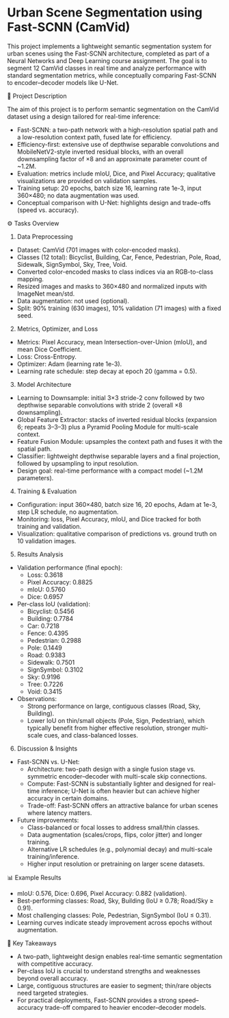 # Urban Scene Segmentation using Fast-SCNN (CamVid)

This project implements a lightweight semantic segmentation system for urban scenes using the Fast-SCNN architecture, completed as part of a Neural Networks and Deep Learning course assignment. The goal is to segment 12 CamVid classes in real time and analyze performance with standard segmentation metrics, while conceptually comparing Fast-SCNN to encoder–decoder models like U-Net.

📌 Project Description

The aim of this project is to perform semantic segmentation on the CamVid dataset using a design tailored for real-time inference:

- Fast-SCNN: a two-path network with a high-resolution spatial path and a low-resolution context path, fused late for efficiency.
- Efficiency-first: extensive use of depthwise separable convolutions and MobileNetV2-style inverted residual blocks, with an overall downsampling factor of ×8 and an approximate parameter count of ~1.2M.
- Evaluation: metrics include mIoU, Dice, and Pixel Accuracy; qualitative visualizations are provided on validation samples.
- Training setup: 20 epochs, batch size 16, learning rate 1e-3, input 360×480; no data augmentation was used.
- Conceptual comparison with U-Net: highlights design and trade-offs (speed vs. accuracy).

⚙️ Tasks Overview

1) Data Preprocessing
- Dataset: CamVid (701 images with color-encoded masks).
- Classes (12 total): Bicyclist, Building, Car, Fence, Pedestrian, Pole, Road, Sidewalk, SignSymbol, Sky, Tree, Void.
- Converted color-encoded masks to class indices via an RGB-to-class mapping.
- Resized images and masks to 360×480 and normalized inputs with ImageNet mean/std.
- Data augmentation: not used (optional).
- Split: 90% training (630 images), 10% validation (71 images) with a fixed seed.

2) Metrics, Optimizer, and Loss
- Metrics: Pixel Accuracy, mean Intersection-over-Union (mIoU), and mean Dice Coefficient.
- Loss: Cross-Entropy.
- Optimizer: Adam (learning rate 1e-3).
- Learning rate schedule: step decay at epoch 20 (gamma = 0.5).

3) Model Architecture
- Learning to Downsample: initial 3×3 stride-2 conv followed by two depthwise separable convolutions with stride 2 (overall ×8 downsampling).
- Global Feature Extractor: stacks of inverted residual blocks (expansion 6; repeats 3–3–3) plus a Pyramid Pooling Module for multi-scale context.
- Feature Fusion Module: upsamples the context path and fuses it with the spatial path.
- Classifier: lightweight depthwise separable layers and a final projection, followed by upsampling to input resolution.
- Design goal: real-time performance with a compact model (~1.2M parameters).

4) Training & Evaluation
- Configuration: input 360×480, batch size 16, 20 epochs, Adam at 1e-3, step LR schedule, no augmentation.
- Monitoring: loss, Pixel Accuracy, mIoU, and Dice tracked for both training and validation.
- Visualization: qualitative comparison of predictions vs. ground truth on 10 validation images.

5) Results Analysis
- Validation performance (final epoch):
  - Loss: 0.3618
  - Pixel Accuracy: 0.8825
  - mIoU: 0.5760
  - Dice: 0.6957
- Per-class IoU (validation):
  - Bicyclist: 0.5456
  - Building: 0.7784
  - Car: 0.7218
  - Fence: 0.4395
  - Pedestrian: 0.2988
  - Pole: 0.1449
  - Road: 0.9383
  - Sidewalk: 0.7501
  - SignSymbol: 0.3102
  - Sky: 0.9196
  - Tree: 0.7226
  - Void: 0.3415
- Observations:
  - Strong performance on large, contiguous classes (Road, Sky, Building).
  - Lower IoU on thin/small objects (Pole, Sign, Pedestrian), which typically benefit from higher effective resolution, stronger multi-scale cues, and class-balanced losses.

6) Discussion & Insights
- Fast-SCNN vs. U-Net:
  - Architecture: two-path design with a single fusion stage vs. symmetric encoder–decoder with multi-scale skip connections.
  - Compute: Fast-SCNN is substantially lighter and designed for real-time inference; U-Net is often heavier but can achieve higher accuracy in certain domains.
  - Trade-off: Fast-SCNN offers an attractive balance for urban scenes where latency matters.
- Future improvements:
  - Class-balanced or focal losses to address small/thin classes.
  - Data augmentation (scales/crops, flips, color jitter) and longer training.
  - Alternative LR schedules (e.g., polynomial decay) and multi-scale training/inference.
  - Higher input resolution or pretraining on larger scene datasets.

📊 Example Results
- mIoU: 0.576, Dice: 0.696, Pixel Accuracy: 0.882 (validation).
- Best-performing classes: Road, Sky, Building (IoU ≥ 0.78; Road/Sky ≥ 0.91).
- Most challenging classes: Pole, Pedestrian, SignSymbol (IoU ≤ 0.31).
- Learning curves indicate steady improvement across epochs without augmentation.

🧠 Key Takeaways
- A two-path, lightweight design enables real-time semantic segmentation with competitive accuracy.
- Per-class IoU is crucial to understand strengths and weaknesses beyond overall accuracy.
- Large, contiguous structures are easier to segment; thin/rare objects need targeted strategies.
- For practical deployments, Fast-SCNN provides a strong speed–accuracy trade-off compared to heavier encoder–decoder models.
